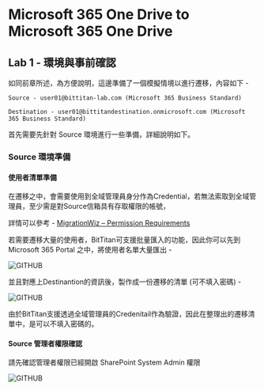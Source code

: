 # Microsoft 365 One Drive to Microsoft 365 One Drive

## Lab 1 - 環境與事前確認

如同前章所述，為方便說明，這邊準備了一個模擬情境以進行遷移，內容如下 - 

```Source - user01@bittitan-lab.com (Microsoft 365 Business Standard)```

```Destination - user01@bittitandestination.onmicrosoft.com (Microsoft 365 Business Standard)```

首先需要先針對 Source 環境進行一些準備，詳細說明如下。

### Source 環境準備

#### 使用者清單準備

在遷移之中，會需要使用到全域管理員身分作為Credential，若無法索取到全域管理員，至少需是對Source信箱具有存取權限的帳號，

詳情可以參考 - [MigrationWiz – Permission Requirements](https://help.bittitan.com/hc/en-us/articles/360041202494-MigrationWiz-Permission-Requirements#office-365-exchange-online-mailbox-and-archive--0-4)

若需要遷移大量的使用者，BitTitan可支援批量匯入的功能，因此你可以先到 Microsoft 365 Portal 之中，將使用者名單大量匯出 -

![GITHUB](https://github.com/MarkChang-Core/BitTitan/blob/main/Microsoft%20365%20Exchange%20Online%20to%20Microsoft%20365%20Exchange%20Online/Image/image-onedrive1-1.jpg)<br>

並且對應上Destinantion的資訊後，製作成一份遷移的清單 (可不填入密碼) -

![GITHUB](https://github.com/MarkChang-Core/BitTitan/blob/main/Microsoft%20365%20Exchange%20Online%20to%20Microsoft%20365%20Exchange%20Online/Image/image-onedrive1-2.jpg)<br>

由於BitTitan支援透過全域管理員的Credenitail作為驗證，因此在整理出的遷移清單中，是可以不填入密碼的。

#### Source 管理者權限確認

請先確認管理者權限已經開啟 SharePoint System Admin 權限

![GITHUB](https://github.com/MarkChang-Core/BitTitan/blob/main/Microsoft%20365%20Exchange%20Online%20to%20Microsoft%20365%20Exchange%20Online/Image/image1-3.jpg)<br>
